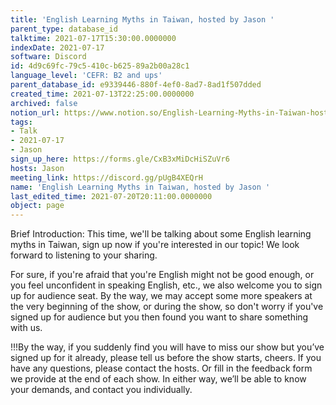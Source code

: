 ```yaml
---
title: 'English Learning Myths in Taiwan, hosted by Jason '
parent_type: database_id
talktime: 2021-07-17T15:30:00.0000000
indexDate: 2021-07-17
software: Discord
id: 4d9c69fc-79c5-410c-b625-89a2b00a28c1
language_level: 'CEFR: B2 and ups'
parent_database_id: e9339446-880f-4ef0-8ad7-8ad1f507dded
created_time: 2021-07-13T22:25:00.0000000
archived: false
notion_url: https://www.notion.so/English-Learning-Myths-in-Taiwan-hosted-by-Jason-4d9c69fc79c5410cb62589a2b00a28c1
tags:
- Talk
- 2021-07-17
- Jason
sign_up_here: https://forms.gle/CxB3xMiDcHiSZuVr6
hosts: Jason
meeting_link: https://discord.gg/pUgB4XEQrH
name: 'English Learning Myths in Taiwan, hosted by Jason '
last_edited_time: 2021-07-20T20:11:00.0000000
object: page
---
```





Brief Introduction: This time, we'll be talking about some English learning myths in Taiwan, sign up now if you're interested in our topic! 
We look forward to listening to your sharing. 

For sure, if you're afraid that you're English might not be good enough, or you feel unconfident in speaking English, etc., we also welcome you to sign up for audience seat. By the way, we may accept some more speakers at the very beginning of the show, or during the show, so don't worry if you've signed up for audience but you then found you want to share something with us.

!!!By the way, if you suddenly find you will have to miss our show but you’ve signed up for it already, please tell us before the show starts, cheers.
If you have any questions, please contact the hosts. Or fill in the feedback form we provide at the end of each show. In either way, we’ll be able to know your demands, and contact you individually.



